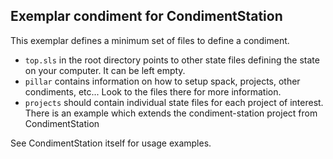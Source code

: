 Exemplar condiment for CondimentStation
---------------------------------------

This exemplar defines a minimum set of files to define a condiment.

- `top.sls` in the root directory points to other state files defining the
  state on your computer. It can be left empty.
- `pillar` contains information on how to setup spack, projects, other
  condiments, etc... Look to the files there for more information.
- `projects` should contain individual state files for each project of
  interest. There is an example which extends the condiment-station project
  from CondimentStation

See CondimentStation itself for usage examples.
